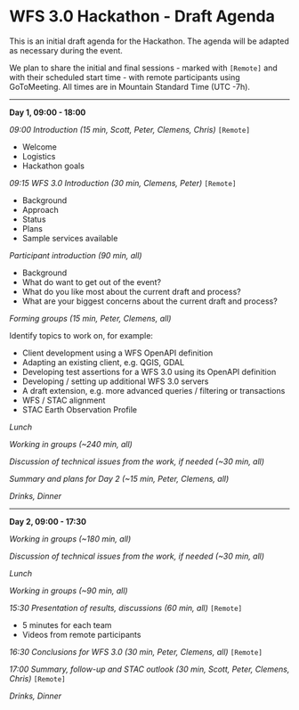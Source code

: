 # WFS 3.0 Hackathon - Draft Agenda

This is an initial draft agenda for the Hackathon. The agenda will be adapted as necessary during the event.

We plan to share the initial and final sessions - marked with `[Remote]` and with their scheduled start time - with remote participants using GoToMeeting. All times are in Mountain Standard Time (UTC -7h).

---
**Day 1, 09:00 - 18:00**

*09:00 Introduction (15 min, Scott, Peter, Clemens, Chris)* `[Remote]`

* Welcome
* Logistics
* Hackathon goals

*09:15 WFS 3.0 Introduction (30 min, Clemens, Peter)* `[Remote]`

* Background
* Approach
* Status
* Plans
* Sample services available

*Participant introduction (90 min, all)*

* Background
* What do want to get out of the event?
* What do you like most about the current draft and process?
* What are your biggest concerns about the current draft and process?

*Forming groups (15 min, Peter, Clemens, all)*

Identify topics to work on, for example:

* Client development using a WFS OpenAPI definition
* Adapting an existing client, e.g. QGIS, GDAL
* Developing test assertions for a WFS 3.0 using its OpenAPI definition 
* Developing / setting up additional WFS 3.0 servers
* A draft extension, e.g. more advanced queries / filtering or transactions
* WFS / STAC alignment
* STAC Earth Observation Profile

*Lunch*

*Working in groups (~240 min, all)*

*Discussion of technical issues from the work, if needed (~30 min, all)*

*Summary and plans for Day 2 (~15 min, Peter, Clemens, all)*

*Drinks, Dinner*

---
**Day 2, 09:00 - 17:30**

*Working in groups (~180 min, all)*

*Discussion of technical issues from the work, if needed (~30 min, all)*

*Lunch*

*Working in groups (~90 min, all)*

*15:30 Presentation of results, discussions (60 min, all)* `[Remote]`

* 5 minutes for each team
* Videos from remote participants

*16:30 Conclusions for WFS 3.0 (30 min, Peter, Clemens, all)* `[Remote]`

*17:00 Summary, follow-up and STAC outlook (30 min, Scott, Peter, Clemens, Chris)* `[Remote]`

*Drinks, Dinner*